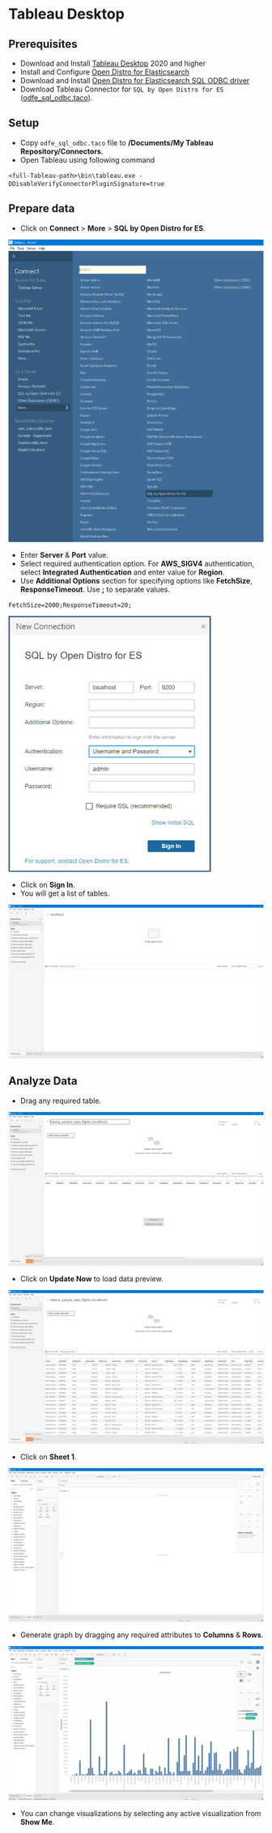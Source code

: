 # Tableau Desktop

## Prerequisites

* Download and Install [Tableau Desktop](https://www.tableau.com/products/desktop/download) 2020 and higher
* Install and Configure [Open Distro for Elasticsearch](https://opendistro.github.io/for-elasticsearch-docs/docs/install/)
* Download and Install [Open Distro for Elasticsearch SQL ODBC driver](../../README.md)
* Download Tableau Connector for `SQL by Open Distro for ES` ([odfe_sql_odbc.taco](../../src/TableauConnector/odfe_sql_odbc/odfe_sql_odbc.taco)).

## Setup 

* Copy `odfe_sql_odbc.taco` file to **<User>/Documents/My Tableau Repository/Connectors**.
* Open Tableau using following command

```
<full-Tableau-path>\bin\tableau.exe -DDisableVerifyConnectorPluginSignature=true
```

## Prepare data 

* Click on **Connect** > **More** > **SQL by Open Distro for ES**.

<img src="img/tableau_select_connector.png" width=600>

* Enter **Server** & **Port** value. 
* Select required authentication option. For **AWS_SIGV4** authentication, select **Integrated Authentication** and enter value for **Region**.
* Use **Additional Options** section for specifying options like **FetchSize**, **ResponseTimeout**. Use **;** to separate values.

```
FetchSize=2000;ResponseTimeout=20;
```

<img src="img/tableau_dialog.png" width=400>

* Click on **Sign In**.
* You will get a list of tables.

<img src="img/tableau_table_list.png">

## Analyze Data

* Drag any required table.

<img src="img/tableau_select_table.png">

* Click on **Update Now** to load data preview.

<img src="img/tableau_data_preview.png">

* Click on **Sheet 1**.

<img src="img/tableau_columns_list.png">

* Generate graph by dragging any required attributes to **Columns** & **Rows**.

<img src="img/tableau_graph.png">

* You can change visualizations by selecting any active visualization from **Show Me**.